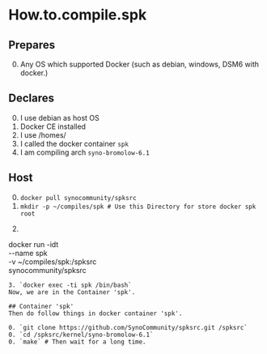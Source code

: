 # How.to.compile.spk
## Prepares
0. Any OS which supported Docker (such as debian, windows, DSM6 with docker.)

## Declares
0. I use debian as host OS
0. Docker CE installed
0. I use /homes/
0. I called the docker container `spk`
0. I am compiling arch `syno-bromolow-6.1`

## Host
0. `docker pull synocommunity/spksrc`
0. `mkdir -p ~/compiles/spk # Use this Directory for store docker spk root`
0. ```
docker run -idt \
     --name spk \
     -v ~/compiles/spk:/spksrc \
     synocommunity/spksrc 
```
3. `docker exec -ti spk /bin/bash` 
Now, we are in the Container 'spk'.

## Container 'spk'
Then do follow things in docker container 'spk'.

0. `git clone https://github.com/SynoCommunity/spksrc.git /spksrc`
0. `cd /spksrc/kernel/syno-bromolow-6.1`
0. `make` # Then wait for a long time.
